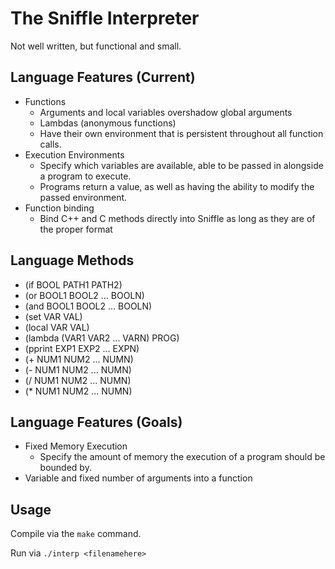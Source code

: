 # The Sniffle Interpreter

Not well written, but functional and small.

## Language Features (Current)

- Functions
  - Arguments and local variables overshadow global arguments
  - Lambdas (anonymous functions)
  - Have their own environment that is persistent throughout all function calls.
- Execution Environments
  - Specify which variables are available, able to be passed in alongside a program to execute.
  - Programs return a value, as well as having the ability to modify the passed environment.
- Function binding
  - Bind C++ and C methods directly into Sniffle as long as they are of the proper format

## Language Methods

- (if BOOL PATH1 PATH2)
- (or BOOL1 BOOL2 ... BOOLN)
- (and BOOL1 BOOL2 ... BOOLN)
- (set VAR VAL)
- (local VAR VAL)
- (lambda (VAR1 VAR2 ... VARN) PROG)
- (pprint EXP1 EXP2 ... EXPN)
- (+ NUM1 NUM2 ... NUMN)
- (- NUM1 NUM2 ... NUMN)
- (/ NUM1 NUM2 ... NUMN)
- (* NUM1 NUM2 ... NUMN)

## Language Features (Goals)

- Fixed Memory Execution
  - Specify the amount of memory the execution of a program should be bounded by.
- Variable and fixed number of arguments into a function

## Usage

Compile via the ```make``` command.

Run via ```./interp <filenamehere>```


